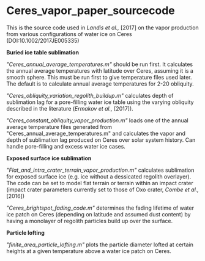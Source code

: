 # Ceres_vapor_paper_sourcecode

This is the source code used in <i>Landis et al.,</i> [2017] on the vapor production from various configurations of water ice on Ceres (DOI:10.1002/2017JE005335)


<b>Buried ice table sublimation</b>

<i>"Ceres_annual_average_temperatures.m"</i> should be run first. It calculates the annual average temperatures with latitude over Ceres, assuming it is a smooth sphere. This must be run first to give temperature files used later. The default is to calculate annual average temperatures for 2-20 obliquity. 

<i>"Ceres_obliquity_variation_regolith_buildup.m"</i> calculates depth of sublimation lag for a pore-filling water ice table using the varying obliquity described in the literature (<i>Ermakov et al.,</i> [2017]). 

<i>"Ceres_constant_obliquity_vapor_production.m"</i> loads one of the annual average temperature files generated from "Ceres_annual_average_temperatures.m" and calculates the vapor and depth of sublimation lag produced on Ceres over solar system history. Can handle pore-filling and excess water ice cases. 

<b>Exposed surface ice sublimation</b>

<i>"Flat_and_intra_crater_terrain_vapor_production.m" </i> calculates sublimation for exposed surface ice (e.g. ice without a dessicated regolith overlayer). The code can be set to model flat terrain or terrain within an impact crater (impact crater parameters currently set to those of Oxo crater, <i>Combe et al.,</i> [2016])

<i>"Ceres_brightspot_fading_code.m"</i> determines the fading lifetime of water ice patch on Ceres (depending on latitude and assumed dust content) by having a monolayer of regolith particles build up over the surface. 

<b>Particle lofting</b>

<i>"finite_area_particle_lofting.m"</i> plots the particle diameter lofted at certain heights at a given temperature above a water ice patch on Ceres. 


